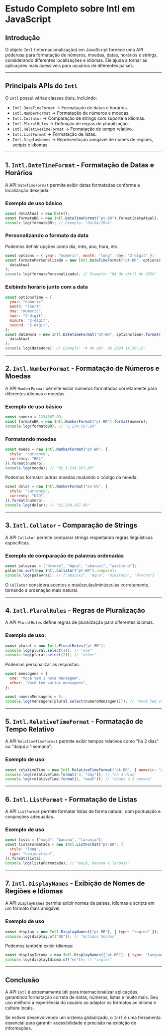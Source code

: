 # Estudo Completo sobre Intl em JavaScript

## Introdução

O objeto `Intl` (Internacionalização) em JavaScript fornece uma API poderosa para formatação de números, moedas, datas, horários e strings, considerando diferentes localizações e idiomas. Ele ajuda a tornar as aplicações mais acessíveis para usuários de diferentes países.

---

## Principais APIs do `Intl`

O `Intl` possui várias classes úteis, incluindo:

- `Intl.DateTimeFormat` → Formatação de datas e horários.
- `Intl.NumberFormat` → Formatação de números e moedas.
- `Intl.Collator` → Comparação de strings com suporte a idiomas.
- `Intl.PluralRules` → Definição de regras de pluralização.
- `Intl.RelativeTimeFormat` → Formatação de tempo relativo.
- `Intl.ListFormat` → Formatação de listas.
- `Intl.DisplayNames` → Representação amigável de nomes de regiões, scripts e idiomas.

---

## 1. `Intl.DateTimeFormat` - Formatação de Datas e Horários

A API `DateTimeFormat` permite exibir datas formatadas conforme a localização desejada.

### Exemplo de uso básico

```javascript
const dataAtual = new Date();
const formatoBR = new Intl.DateTimeFormat("pt-BR").format(dataAtual);
console.log(formatoBR); // Exemplo: "04/04/2024"
```

### Personalizando o formato da data

Podemos definir opções como dia, mês, ano, hora, etc.

```javascript
const options = { year: "numeric", month: "long", day: "2-digit" };
const formatoPersonalizado = new Intl.DateTimeFormat("pt-BR", options).format(
  dataAtual
);
console.log(formatoPersonalizado); // Exemplo: "04 de abril de 2024"
```

### Exibindo horário junto com a data

```javascript
const optionsTime = {
  year: "numeric",
  month: "short",
  day: "numeric",
  hour: "2-digit",
  minute: "2-digit",
  second: "2-digit",
};
const dataHora = new Intl.DateTimeFormat("pt-BR", optionsTime).format(
  dataAtual
);
console.log(dataHora); // Exemplo: "4 de abr. de 2024 14:30:15"
```

---

## 2. `Intl.NumberFormat` - Formatação de Números e Moedas

A API `NumberFormat` permite exibir números formatados corretamente para diferentes idiomas e moedas.

### Exemplo de uso básico

```javascript
const numero = 1234567.89;
const formatoBR = new Intl.NumberFormat("pt-BR").format(numero);
console.log(formatoBR); // "1.234.567,89"
```

### Formatando moedas

```javascript
const moeda = new Intl.NumberFormat("pt-BR", {
  style: "currency",
  currency: "BRL",
}).format(numero);
console.log(moeda); // "R$ 1.234.567,89"
```

Podemos formatar outras moedas mudando o código da moeda:

```javascript
const dolar = new Intl.NumberFormat("en-US", {
  style: "currency",
  currency: "USD",
}).format(numero);
console.log(dolar); // "$1,234,567.89"
```

---

## 3. `Intl.Collator` - Comparação de Strings

A API `Collator` permite comparar strings respeitando regras linguísticas específicas.

### Exemplo de comparação de palavras ordenadas

```javascript
const palavras = ["árvore", "Água", "abacaxi", "azeitona"];
palavras.sort(new Intl.Collator("pt-BR").compare);
console.log(palavras); // ["abacaxi", "Água", "azeitona", "árvore"]
```

O `Collator` considera acentos e maiúsculas/minúsculas corretamente, tornando a ordenação mais natural.

---

## 4. `Intl.PluralRules` - Regras de Pluralização

A API `PluralRules` define regras de pluralização para diferentes idiomas.

### Exemplo de uso:

```javascript
const plural = new Intl.PluralRules("pt-BR");
console.log(plural.select(1)); // "one"
console.log(plural.select(2)); // "other"
```

Podemos personalizar as respostas:

```javascript
const mensagens = {
  one: "Você tem 1 nova mensagem",
  other: "Você tem várias mensagens",
};

const numeroMensagens = 5;
console.log(mensagens[plural.select(numeroMensagens)]); // "Você tem várias mensagens"
```

---

## 5. `Intl.RelativeTimeFormat` - Formatação de Tempo Relativo

A API `RelativeTimeFormat` permite exibir tempos relativos como "há 2 dias" ou "daqui a 1 semana".

### Exemplo de uso

```javascript
const relativeTime = new Intl.RelativeTimeFormat("pt-BR", { numeric: "auto" });
console.log(relativeTime.format(-3, "day")); // "há 3 dias"
console.log(relativeTime.format(1, "week")); // "daqui a 1 semana"
```

---

## 6. `Intl.ListFormat` - Formatação de Listas

A API `ListFormat` permite formatar listas de forma natural, com pontuação e conjunções adequadas.

### Exemplo de uso

```javascript
const lista = ["maçã", "banana", "laranja"];
const listaFormatada = new Intl.ListFormat("pt-BR", {
  style: "long",
  type: "conjunction",
}).format(lista);
console.log(listaFormatada); // "maçã, banana e laranja"
```

---

## 7. `Intl.DisplayNames` - Exibição de Nomes de Regiões e Idiomas

A API `DisplayNames` permite exibir nomes de países, idiomas e scripts em um formato mais amigável.

### Exemplo de uso

```javascript
const display = new Intl.DisplayNames(["pt-BR"], { type: "region" });
console.log(display.of("US")); // "Estados Unidos"
```

Podemos também exibir idiomas:

```javascript
const displayIdioma = new Intl.DisplayNames(["pt-BR"], { type: "language" });
console.log(displayIdioma.of("en")); // "inglês"
```

---

## Conclusão

A API `Intl` é extremamente útil para internacionalizar aplicações, garantindo formatação correta de datas, números, listas e muito mais. Seu uso melhora a experiência do usuário ao adaptar os formatos ao idioma e cultura locais.

Se estiver desenvolvendo um sistema globalizado, o `Intl` é uma ferramenta essencial para garantir acessibilidade e precisão na exibição de informações.
